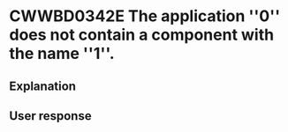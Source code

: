 # CWWBD0342E The application ''0'' does not contain a component with the name ''1''.

## Explanation

## User response